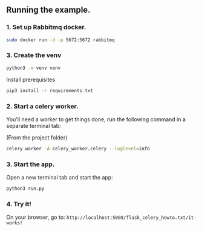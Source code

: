## Running the example.

### 1. Set up Rabbitmq docker.
```bash
sudo docker run -d -p 5672:5672 rabbitmq
```

### 3. Create the venv
```bash
python3 -m venv venv
```
Install prerequisites
```bash
pip3 install -r requirements.txt
```

### 2. Start a celery worker.
You'll need a worker to get things done, run the following command in a separate terminal tab:

(From the project folder)

```bash
celery worker -A celery_worker.celery --loglevel=info 
```

### 3. Start the app.

Open a new terminal tab and start the app:

```bash
python3 run.py
```

### 4. Try it!
On your browser, go to: `http://localhost:5000/flask_celery_howto.txt/it-works!`
